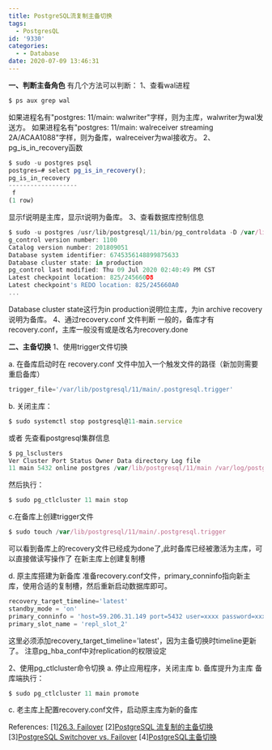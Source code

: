 ```yaml
---
title: PostgreSQL流复制主备切换
tags:
  - PostgresQL
id: '9330'
categories:
  - - Database
date: 2020-07-09 13:46:31
---
```



<!-- more -->
**一、判断主备角色**
有几个方法可以判断：
1、查看wal进程
```js
$ ps aux grep wal
```
如果进程名有"postgres: 11/main: walwriter"字样，则为主库，walwriter为wal发送方。
如果进程名有"postgres: 11/main: walreceiver streaming 2A/ACAA1088"字样，则为备库，walreceiver为wal接收方。
2、pg_is_in_recovery函数
```js
$ sudo -u postgres psql
postgres=# select pg_is_in_recovery();
pg_is_in_recovery
-------------------
 f
(1 row)
```
显示f说明是主库，显示t说明为备库。
3、查看数据库控制信息
```js
$ sudo -u postgres /usr/lib/postgresql/11/bin/pg_controldata -D /var/lib/postgresql/11/main/
g_control version number: 1100
Catalog version number: 201809051
Database system identifier: 6745356148899875633
Database cluster state: in production
pg_control last modified: Thu 09 Jul 2020 02:40:49 PM CST
Latest checkpoint location: 825/245660D8
Latest checkpoint's REDO location: 825/245660A0
...
```
Database cluster state这行为in production说明位主库，为in archive recovery说明为备库。
4、通过recovery.conf 文件判断
一般的，备库才有recovery.conf，主库一般没有或是改名为recovery.done

**二、主备切换**
1、使用trigger文件切换

a. 在备库启动时在 recovery.conf 文件中加入一个触发文件的路径（新加则需要重启备库）
```js
trigger_file='/var/lib/postgresql/11/main/.postgresql.trigger'
```

b. 关闭主库：
```js
$ sudo systemctl stop postgresql@11-main.service
```
或者
先查看postgresql集群信息
```js
$ pg_lsclusters
Ver Cluster Port Status Owner Data directory Log file
11 main 5432 online postgres /var/lib/postgresql/11/main /var/log/postgresql/postgresql-11-main.log
```
然后执行：
```js
$ sudo pg_ctlcluster 11 main stop
```

c.在备库上创建trigger文件
```js
$ sudo touch /var/lib/postgresql/11/main/.postgresql.trigger
```
可以看到备库上的recovery文件已经成为done了,此时备库已经被激活为主库，可以直接做读写操作了
在新主库上创建复制槽

d. 原主库搭建为新备库
准备recovery.conf文件，primary_conninfo指向新主库，使用合适的复制槽，然后重新启动数据库即可。
```js
recovery_target_timeline='latest'
standby_mode = 'on'
primary_conninfo = 'host=59.206.31.149 port=5432 user=xxxx password=xxxx'
primary_slot_name = 'repl_slot_2'
```
这里必须添加recovery_target_timeline='latest'，因为主备切换时timeline更新了。
注意pg_hba_conf中对replication的权限设定

2、使用pg_ctlcluster命令切换
a. 停止应用程序，关闭主库
b. 备库提升为主库
备库端执行：
```js
$ sudo pg_ctlcluster 11 main promote
```
c. 老主库上配置recovery.conf文件，启动原主库为新的备库

References:
\[1\][26.3. Failover](https://www.postgresql.org/docs/11/warm-standby-failover.html)
\[2\][PostgreSQL 流复制的主备切换](https://blog.csdn.net/qq_43303221/article/details/85777529)
\[3\][PostgreSQL Switchover vs. Failover](https://blog.51cto.com/heyiyi/1917655)
\[4\][PostgreSQL主备切换](https://www.cnblogs.com/lottu/p/7490759.html)